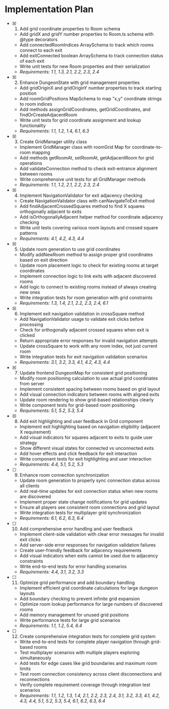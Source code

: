 # Implementation Plan

- [x] 1. Add grid coordinate properties to Room schema
  - Add gridX and gridY number properties to Room.ts schema with @type decorators
  - Add connectedRoomIndices ArraySchema to track which rooms connect to each exit
  - Add exitConnected boolean ArraySchema to track connection status of each exit
  - Write unit tests for new Room properties and their serialization
  - _Requirements: 1.1, 1.3, 2.1, 2.2, 2.3, 2.4_

- [x] 2. Enhance DungeonState with grid management properties
  - Add gridOriginX and gridOriginY number properties to track starting position
  - Add roomGridPositions MapSchema to map "x,y" coordinate strings to room indices
  - Add methods assignGridCoordinates, getGridCoordinates, and findOrCreateAdjacentRoom
  - Write unit tests for grid coordinate assignment and lookup functionality
  - _Requirements: 1.1, 1.2, 1.4, 6.1, 6.3_

- [x] 3. Create GridManager utility class
  - Implement GridManager class with roomGrid Map for coordinate-to-room mapping
  - Add methods getRoomAt, setRoomAt, getAdjacentRoom for grid operations
  - Add validateConnection method to check exit-entrance alignment between rooms
  - Write comprehensive unit tests for all GridManager methods
  - _Requirements: 1.1, 1.2, 2.1, 2.2, 2.3, 2.4_

- [x] 4. Implement NavigationValidator for exit adjacency checking
  - Create NavigationValidator class with canNavigateToExit method
  - Add findAdjacentCrossedSquares method to find X squares orthogonally adjacent to exits
  - Add isOrthogonallyAdjacent helper method for coordinate adjacency checking
  - Write unit tests covering various room layouts and crossed square patterns
  - _Requirements: 4.1, 4.2, 4.3, 4.4_

- [x] 5. Update room generation to use grid coordinates
  - Modify addNewRoom method to assign proper grid coordinates based on exit direction
  - Update room placement logic to check for existing rooms at target coordinates
  - Implement connection logic to link exits with adjacent discovered rooms
  - Add logic to connect to existing rooms instead of always creating new ones
  - Write integration tests for room generation with grid constraints
  - _Requirements: 1.3, 1.4, 2.1, 2.2, 2.3, 2.4, 6.1_

- [x] 6. Implement exit navigation validation in crossSquare method
  - Add NavigationValidator usage to validate exit clicks before processing
  - Check for orthogonally adjacent crossed squares when exit is clicked
  - Return appropriate error responses for invalid navigation attempts
  - Update crossSquare to work with any room index, not just current room
  - Write integration tests for exit navigation validation scenarios
  - _Requirements: 3.1, 3.2, 3.3, 4.1, 4.2, 4.3, 4.4_

- [x] 7. Update frontend DungeonMap for consistent grid positioning
  - Modify room positioning calculation to use actual grid coordinates from server
  - Implement consistent spacing between rooms based on grid layout
  - Add visual connection indicators between rooms with aligned exits
  - Update room rendering to show grid-based relationships clearly
  - Write component tests for grid-based room positioning
  - _Requirements: 5.1, 5.2, 5.3, 5.4_

- [x] 8. Add exit highlighting and user feedback in Grid component
  - Implement exit highlighting based on navigation eligibility (adjacent X requirement)
  - Add visual indicators for squares adjacent to exits to guide user strategy
  - Show different visual states for connected vs unconnected exits
  - Add hover effects and click feedback for exit interaction
  - Write component tests for exit highlighting and user interaction
  - _Requirements: 4.4, 5.1, 5.2, 5.3_

- [ ] 9. Enhance room connection synchronization
  - Update room generation to properly sync connection status across all clients
  - Add real-time updates for exit connection status when new rooms are discovered
  - Implement proper state change notifications for grid updates
  - Ensure all players see consistent room connections and grid layout
  - Write integration tests for multiplayer grid synchronization
  - _Requirements: 6.1, 6.2, 6.3, 6.4_

- [ ] 10. Add comprehensive error handling and user feedback
  - Implement client-side validation with clear error messages for invalid exit clicks
  - Add server-side error responses for navigation validation failures
  - Create user-friendly feedback for adjacency requirements
  - Add visual indicators when exits cannot be used due to adjacency constraints
  - Write end-to-end tests for error handling scenarios
  - _Requirements: 4.4, 3.1, 3.2, 3.3_

- [ ] 11. Optimize grid performance and add boundary handling
  - Implement efficient grid coordinate calculations for large dungeon layouts
  - Add boundary checking to prevent infinite grid expansion
  - Optimize room lookup performance for large numbers of discovered rooms
  - Add memory management for unused grid positions
  - Write performance tests for large grid scenarios
  - _Requirements: 1.1, 1.2, 5.4, 6.4_

- [ ] 12. Create comprehensive integration tests for complete grid system
  - Write end-to-end tests for complete player navigation through grid-based rooms
  - Test multiplayer scenarios with multiple players exploring simultaneously
  - Add tests for edge cases like grid boundaries and maximum room limits
  - Test room connection consistency across client disconnections and reconnections
  - Verify complete requirement coverage through integration test scenarios
  - _Requirements: 1.1, 1.2, 1.3, 1.4, 2.1, 2.2, 2.3, 2.4, 3.1, 3.2, 3.3, 4.1, 4.2, 4.3, 4.4, 5.1, 5.2, 5.3, 5.4, 6.1, 6.2, 6.3, 6.4_